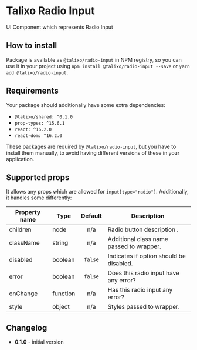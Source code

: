 # Talixo Radio Input

UI Component which represents Radio Input

## How to install

Package is available as `@talixo/radio-input` in NPM registry, so you can use it in your project
using `npm install @talixo/radio-input --save` or `yarn add @talixo/radio-input`.

## Requirements

Your package should additionally have some extra dependencies:

- `@talixo/shared: ^0.1.0`
- `prop-types: ^15.6.1`
- `react: ^16.2.0`
- `react-dom: ^16.2.0`

These packages are required by `@talixo/radio-input`, but you have to install them manually,
to avoid having different versions of these in your application.

## Supported props

It allows any props which are allowed for `input[type="radio"]`. Additionally, it handles some differently:

Property name | Type      | Default | Description                    
--------------|-----------|:-------:|--------------------------------
children      | node      | n/a     | Radio button description .
className     | string    | n/a     | Additional class name passed to wrapper.
disabled      | boolean   | `false` | Indicates if option should be disabled.
error         | boolean   | `false` | Does this radio input have any error?
onChange      | function  | n/a     | Has this radio input any error?
style         | object    | n/a     | Styles passed to wrapper.

## Changelog

- **0.1.0** - initial version
